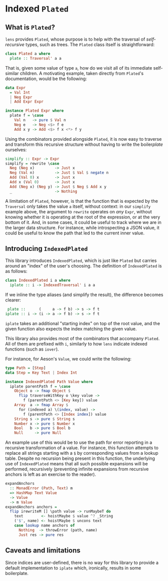 # Indexed `Plated`

## What is `Plated`?

`lens` provides `Plated`, whose purpose is to help with the traversal of
_self-recursive_ types, such as trees. The `Plated` class itself is
straightforward:

```haskell
class Plated a where
  plate :: Traversal' a a
```

That is, given some value of type `a`, how do we visit all of its immediate
self-similar children. A motivating example, taken directly from `Plated`'s
documentation, would be the following:

```haskell
data Expr
  = Val Int
  | Neg Expr
  | Add Expr Expr

instance Plated Expr where
  plate f = \case
    Val n   -> pure $ Val n
    Neg e   -> Neg <$> f e
    Add x y -> Add <$> f x <*> f y
```

Using the combinators provided alongside `Plated`, it is now easy to traverse
and transform this recursive structure without having to write the boiler*plate*
ourselves:

```haskell
simplify :: Expr -> Expr
simplify = rewrite \case
  Neg (Neg x)         -> Just x
  Neg (Val n)         -> Just $ Val $ negate n
  Add (Val 0) x       -> Just x
  Add x (Val 0)       -> Just x
  Add (Neg x) (Neg y) -> Just $ Neg $ Add x y
  _                   -> Nothing
```

A limitation of `Plated`, however, is that the function that is expected by the
`Traversal` only takes the value `a` itself, without context: in our `simplify`
example above, the argument to `rewrite` operates on _any_ `Expr`, without
knowing whether it is operating at the root of the expression, or at the very
bottom of it. And, in some cases, it could be useful to track where we are in
the larger data structure. For instance, while introspecting a JSON value, it
could be useful to know the path that led to the current inner value.

## Introducing `IndexedPlated`

This library introduces `IndexedPlated`, which is just like `Plated` but carries
around an "index" of the user's choosing. The definition of `IndexedPlated` is
as follows:

```haskell
class IndexedPlated i a where
  iplate :: i -> IndexedTraversal' i a a
```

If we inline the type aliases (and simplify the result), the difference becomes
clearer:

```haskell
 plate ::      (     a -> f b) -> s -> f t
iplate :: i -> (i -> a -> f b) -> s -> f t
```

`iplate` takes an additional "starting index" on top of the root value, and the
given function also expects the index matching the given value.

This library also provides most of the combinators that accompany `Plated`. All
of them are prefixed with `i`, similarly to how `lens` indicate indexed
functions (such as `iover`).

For instance, for Aeson's `Value`, we could write the following:

```haskell
type Path = [Step]
data Step = Key Text | Index Int

instance IndexedPlated Path Value where
  iplate parentPath f = \case
    Object o -> fmap Object $
      flip traverseWithKey o \key value ->
        f (parentPath <> [Key key]) value
    Array  a -> fmap Array $
      for (indexed a) \(index, value) ->
        f (parentPath <> [Index index]) value
    String s -> pure $ String s
    Number x -> pure $ Number x
    Bool   b -> pure $ Bool b
    Null     -> pure Null
```

An example use of this would be to use the path for error reporting in a
recursive transformation of a value. For instance, this function attempts to
replace all strings starting with a `$` by corresponding values from a lookup
table. Despite no recursion being present in this function, the underlying use
of `IndexedPlated` means that all such possible expansions will be performed,
recursively (preventing infinite expansions from recursive anchors is left as an
exercise to the reader).

```haskell
expandAnchors
  :: MonadError (Path, Text) m
  => HashMap Text Value
  -> Value
  -> m Value
expandAnchors anchors =
  flip irewriteM [] \path value -> runMaybeT do
    text        <- hoistMaybe $ value ^? _String
    ('$', name) <- hoistMaybe $ uncons text
    case lookup name anchors of
      Nothing  -> throwError (path, name)
      Just res -> pure res
```

## Caveats and limitations

Since indices are user-defined, there is no way for this library to provide a
default implementation to `iplate` which, ironically, results in some
boilerplate.
